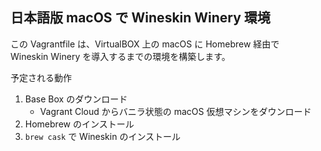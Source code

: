 ## 日本語版 macOS で Wineskin Winery 環境

この Vagrantfile は、VirtualBOX 上の macOS に Homebrew 経由で　Wineskin Winery を導入するまでの環境を構築します。

予定される動作

1. Base Box のダウンロード
    - Vagrant Cloud からバニラ状態の macOS 仮想マシンをダウンロード
2. Homebrew のインストール
3. `brew cask` で Wineskin のインストール

